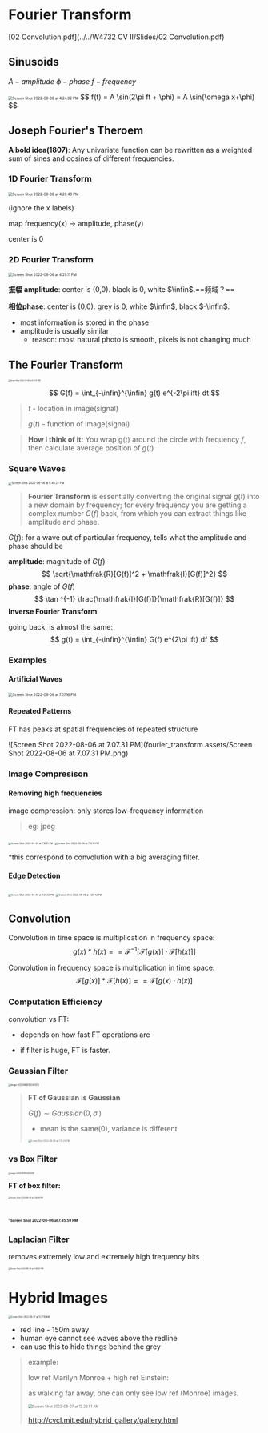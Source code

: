 # Fourier Transform

 [02 Convolution.pdf](../../W4732 CV II/Slides/02 Convolution.pdf) 

## Sinusoids

$A -amplitude$ 
$\phi - phase$ 
$f - frequency$

<img src="fourier_transform.assets/Screen Shot 2022-08-06 at 4.24.02 PM.png" alt="Screen Shot 2022-08-06 at 4.24.02 PM" style="zoom:50%;" />
$$
f(t) = A \sin(2\pi ft + \phi) = A \sin(\omega x+\phi)
$$

## Joseph Fourier's Theroem

**A bold idea(1807)**: Any univariate function can be rewritten as a weighted sum of sines and cosines of different frequencies.

### 1D Fourier Transform

<img src="fourier_transform.assets/Screen Shot 2022-08-06 at 4.28.40 PM.png" alt="Screen Shot 2022-08-06 at 4.28.40 PM" style="zoom:50%;" />

(ignore the x labels)

map frequency(x) -> amplitude, phase(y)

center is 0

### 2D Fourier Transform

<img src="fourier_transform.assets/Screen Shot 2022-08-06 at 4.29.11 PM.png" alt="Screen Shot 2022-08-06 at 4.29.11 PM" style="zoom:50%;" />

**振幅 amplitude**: center is (0,0). black is 0, white $\infin$.==频域？==

**相位phase**: center is (0,0). grey is 0, white $\infin$, black $-\infin$.

- most information is stored in the phase
- amplitude is usually similar
  - reason: most natural photo is smooth, pixels is not changing much

## The Fourier Transform

<img src="fourier_transform.assets/Screen Shot 2022-08-06 at 6.35.37 PM.png" alt="Screen Shot 2022-08-06 at 6.35.37 PM" style="zoom:23%;" />

$$
G(f) = \int_{-\infin}^{\infin} g(t) e^{-2\pi ift} dt
$$

> $t$ - location in image(signal)
>
> $g(t)$ - function of image(signal)

> **How I think of it:**
> You wrap g(t) around the circle with frequency $f$, then calculate average position of $g(t)$

### Square Waves

<img src="fourier_transform.assets/Screen Shot 2022-08-06 at 6.40.27 PM.png" alt="Screen Shot 2022-08-06 at 6.40.27 PM" style="zoom:40%;" />

> **Fourier Transform** is essentially converting the original signal $g(t)$ into a new domain by frequency; for every frequency you are getting a complex number $G(f)$ back, from which you can extract things like amplitude and phase.

$G(f)$:  for a wave out of particular frequency, tells what the amplitude and phase should be 

**amplitude**: magnitude of  $G(f)$
$$
\sqrt{\mathfrak{R}[G(f)]^2 +  \mathfrak{I}[G(f)]^2}
$$
**phase**: angle of $G(f)$
$$
\tan ^{-1} \frac{\mathfrak{I}[G(f)]}{\mathfrak{R}[G(f)]}
$$
**Inverse Fourier Transform**

going back, is almost the same:
$$
g(t) = \int_{-\infin}^{\infin} G(f) e^{2\pi ift} df
$$

### Examples

#### Artificial Waves

<img src="fourier_transform.assets/Screen Shot 2022-08-06 at 7.07.16 PM.png" alt="Screen Shot 2022-08-06 at 7.07.16 PM" style="zoom:50%;" />

#### Repeated Patterns

FT has peaks at spatial frequencies of repeated structure

![Screen Shot 2022-08-06 at 7.07.31 PM](fourier_transform.assets/Screen Shot 2022-08-06 at 7.07.31 PM.png)

### Image Compresison

#### Removing high frequencies

image compression: only stores low-frequency information

> eg: jpeg

<img src="fourier_transform.assets/Screen Shot 2022-08-06 at 7.16.10 PM.png" alt="Screen Shot 2022-08-06 at 7.16.10 PM" style="zoom:33%;" />

<img src="fourier_transform.assets/Screen Shot 2022-08-06 at 7.18.10 PM-9827910.png" alt="Screen Shot 2022-08-06 at 7.18.10 PM" style="zoom:33%;" />

*this correspond to convolution with a big averaging filter.



#### Edge Detection

<img src="fourier_transform.assets/Screen Shot 2022-08-06 at 7.20.33 PM.png" alt="Screen Shot 2022-08-06 at 7.20.33 PM" style="zoom:33%;" />

<img src="fourier_transform.assets/Screen Shot 2022-08-06 at 7.20.42 PM.png" alt="Screen Shot 2022-08-06 at 7.20.42 PM" style="zoom:33%;" />

## Convolution

Convolution in time space is multiplication in frequency space:
$$
g(x) * h(x) == \mathscr{F}^{-1}\Big[\mathscr{F} [g(x)] \cdot \mathscr{F} [h(x)]\Big]
$$


Convolution in frequency space is multiplication in time space:
$$
\mathscr{F} [g(x)] * \mathscr{F} [h(x)] == \mathscr{F}\Big[ g(x) \cdot h(x) \Big]
$$

### Computation Efficiency

convolution vs FT:

- depends on how fast FT operations are

- if filter is huge, FT is faster.

### Gaussian Filter

<img src="fourier_transform.assets/image-20220806193345973.png" alt="image-20220806193345973" style="zoom:30%;" />



> **FT of Gaussian is Gaussian**
>
> $G(f) \sim Gaussian(0, \sigma')$
>
> - mean is the same(0), variance is different
>
> <img src="fourier_transform.assets/Screen Shot 2022-08-06 at 7.35.24 PM.png" alt="Screen Shot 2022-08-06 at 7.35.24 PM" style="zoom:30%;" />

### vs Box Filter

<img src="fourier_transform.assets/image-20220806194623366.png" alt="image-20220806194623366" style="zoom:25%;" />

**FT of box filter:**

<img src="fourier_transform.assets/Screen Shot 2022-08-06 at 7.46.54 PM.png" alt="Screen Shot 2022-08-06 at 7.46.54 PM" style="zoom: 25%;" />

# <img src="fourier_transform.assets/Screen Shot 2022-08-06 at 7.45.59 PM.png" alt="Screen Shot 2022-08-06 at 7.45.59 PM" style="zoom: 25%;" />



### Laplacian Filter

removes extremely low and extremely high frequency bits

<img src="fourier_transform.assets/Screen Shot 2022-08-06 at 9.49.52 PM.png" alt="Screen Shot 2022-08-06 at 9.49.52 PM" style="zoom:25%;" />



# Hybrid Images



<img src="fourier_transform.assets/Screen Shot 2022-08-07 at 12.17.10 AM.png" alt="Screen Shot 2022-08-07 at 12.17.10 AM" style="zoom:30%;" />

- red line - 150m away
- human eye cannot see waves above the redline
- can use this to hide things behind the grey



> example:
>
> low ref Marilyn Monroe + high ref Einstein:
>
> as walking far away, one can only see low ref (Monroe) images.
>
> <img src="fourier_transform.assets/Screen Shot 2022-08-07 at 12.22.51 AM.png" alt="Screen Shot 2022-08-07 at 12.22.51 AM" style="zoom:50%;" />
>
> http://cvcl.mit.edu/hybrid_gallery/gallery.html 





